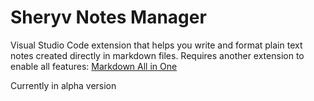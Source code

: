 # Sheryv Notes Manager

Visual Studio Code extension that helps you write and format plain text notes created directly in markdown files. Requires another extension to enable all features: [Markdown All in One](https://marketplace.visualstudio.com/items?itemName=yzhang.markdown-all-in-one)


Currently in alpha version
